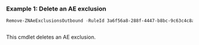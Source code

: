 ### Example 1: Delete an AE exclusion
```powershell
Remove-ZNAeExclusionsOutbound -RuleId 3a6f56a8-288f-4447-b8bc-9c63c4c8a58d
```

```output

```

This cmdlet deletes an AE exclusion.
